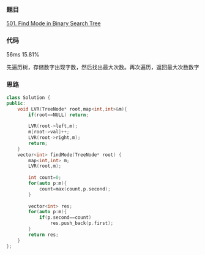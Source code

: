 ### 题目
[501. Find Mode in Binary Search Tree](https://leetcode-cn.com/problems/find-mode-in-binary-search-tree/)
### 代码
56ms 15.81%

先遍历树，存储数字出现字数，然后找出最大次数。再次遍历，返回最大次数数字
### 思路
```c++
class Solution {
public:
    void LVR(TreeNode* root,map<int,int>&m){
        if(root==NULL) return;
        
        LVR(root->left,m);
        m[root->val]++;
        LVR(root->right,m);
        return;
    }
    vector<int> findMode(TreeNode* root) {
        map<int,int> m;
        LVR(root,m);
        
        int count=0;
        for(auto p:m){
            count=max(count,p.second);
        }
        
        vector<int> res;
        for(auto p:m){
            if(p.second==count)
                res.push_back(p.first);
        }
        return res;
    }
};
```
